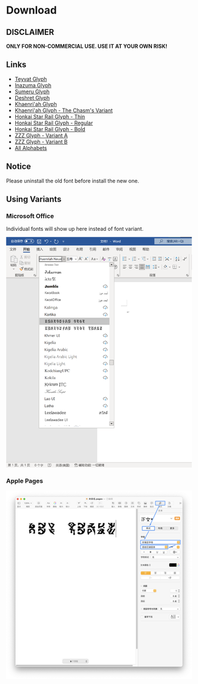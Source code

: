 # Download

## DISCLAIMER

**ONLY FOR NON-COMMERCIAL USE. USE IT AT YOUR OWN RISK!**

## Links

- [Teyvat Glyph](font/genshin-impact/TeyvatNeue-Regular-1.002.otf)
- [Inazuma Glyph](font/genshin-impact/InazumaNeue-Regular-1.000.otf)
- [Sumeru Glyph](font/genshin-impact/SumeruNeue-Regular-0.007.otf)
- [Deshret Glyph](font/genshin-impact/DeshretNeue-Regular-1.002.otf)
- [Khaenri'ah Glyph](font/genshin-impact/KhaenriahNeue-Regular-2.000.otf)
- [Khaenri'ah Glyph - The Chasm's Variant](font/genshin-impact/KhaenriahNeue-Chasm-2.000.otf)
- [Honkai Star Rail Glyph - Thin](font/honkai-star-rail/StarRailNeue-Thin-0.101.otf)
- [Honkai Star Rail Glyph - Regular](font/honkai-star-rail/StarRailNeue-Regular-0.101.otf)
- [Honkai Star Rail Glyph - Bold](font/honkai-star-rail/StarRailNeue-Bold-0.101.otf)
- [ZZZ Glyph - Variant A](font/zenless-zone-zero/ZZZNeue-VariantA-0.003.otf)
- [ZZZ Glyph - Variant B](font/zenless-zone-zero/ZZZNeue-VariantB-0.003.otf)
- [All Alphabets](doc/Hoyo-Glyphs-alphabet.pdf)

## Notice

Please uninstall the old font before install the new one. 

## Using Variants

### Microsoft Office

Individual fonts will show up here instead of font variant.

![Using font variant in Microsoft Pages](font-variant-in-ms-office.png)

### Apple Pages

![Using font variant in Apple Pages](font-variant-in-pages.png)
